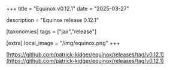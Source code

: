 +++
title = "Equinox v0.12.1"
date = "2025-03-27"

description = "Equinox release 0.12.1"

[taxonomies]
tags = ["jax","release"]

[extra]
local_image = "/img/equinox.png"
+++



[https://github.com/patrick-kidger/equinox/releases/tag/v0.12.1](https://github.com/patrick-kidger/equinox/releases/tag/v0.12.1)  
